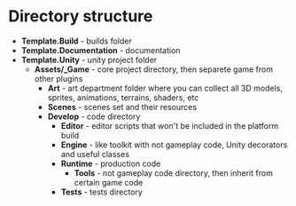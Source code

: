# Directory structure
- **Template.Build** - builds folder
- **Template.Documentation** - documentation
- **Template.Unity** - unity project folder
    - **Assets/_Game** - core project directory, then separete game from other plugins
        - **Art** - art department folder where you can collect all 3D models, sprites, animations, terrains, shaders, etc
        - **Scenes** - scenes set and their resources
        - **Develop** - code directory
            - **Editor** - editor scripts that won't be included in the platform build
            - **Engine** - like toolkit with not gameplay code, Unity decorators and useful classes
            - **Runtime** - production code
                - **Tools** - not gameplay code directory, then inherit from certain game code
            - **Tests** - tests directory 